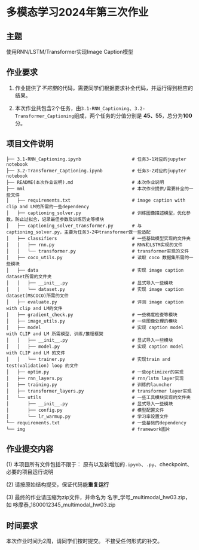 # 多模态学习2024年第三次作业

## 主题
使用RNN/LSTM/Transformer实现Image Caption模型 



## 作业要求

1. 作业提供了*不完整*的代码，需要同学们根据要求补全代码，并运行得到相应的结果。

2. 本次作业共包含2个任务，由`3.1-RNN_Captioning`、`3.2-Transformer_Captioning`组成，两个任务的分值分别是 **45、55**，总分为**100**分。

## 项目文件说明
```
├── 3.1-RNN_Captioning.ipynb                   # 任务3-1对应的jupyter notebook
├── 3.2-Transformer_Captioning.ipynb           # 任务3-2对应的jupyter notebook
├── README(本次作业说明).md                      # 本次作业说明
├── mml                                        # 本次作业提供/需要补全的一些文件
│   ├── requirements.txt                       # image caption with clip and LM的所需的一些dependency
│   ├── captioning_solver.py                   # 训练图像描述模型，优化参数，防止过拟合，记录最佳参数及训练历史等模块
│   ├── captioning_solver_transformer.py       # 与captioning_solver.py，主要为任务3-2中transformer做一些适配
│   ├── classifiers                            # 一些基础模型实现的文件夹
│   │   ├── rnn.py                             # RNN和LSTM实现的文件
│   │   └── transformer.py                     # transformer实现的文件
│   ├── coco_utils.py                          # 读取 coco 数据集所需的一些模块
│   ├── data                                   # 实现 image caption dataset所需的文件夹
│   │   ├── __init__.py                        # 显式导入一些模块
│   │   └── dataset.py                         # 实现 image caption dataset(MSCOCO)所需的文件
│   ├── evaluate.py                            # 评测 image caption with clip and LM的文件
│   ├── gradient_check.py                      # 一些梯度检查等模块
│   ├── image_utils.py                         # 一些图像处理的模块
│   ├── model                                  # 实现 caption model with CLIP and LM 所需模型、训练/推理框架
│   │   ├── __init__.py                        # 显式导入一些模块
│   │   ├── model.py                           # 实现 caption model with CLIP and LM 的文件
│   │   └── trainer.py                         # 实现train and test(validation) loop 的文件
│   ├── optim.py                               # 一些optimizer的实现
│   ├── rnn_layers.py                          # rnn/lstm layer实现
│   ├── training.py                            # 训练的launcher
│   ├── transformer_layers.py                  # transformer layer实现
│   └── utils                                  # 一些工具模块实现的文件夹
│       ├── __init__.py                        # 显式导入一些模块
│       ├── config.py                          # 模型配置文件
│       └── lr_warmup.py                       # 学习率设置文件
└── requirements.txt                           # 一些基础的dependency
└── img                                        # framework图片
```

## 作业提交内容

(1) 本项目所有文件包括不限于： 原有以及新增加的`.ipynb`、`.py`、checkpoint、必要的项目运行说明

(2) 请按原始结构提交，保证代码能**重复运行**

(3) 最终的作业请压缩为zip文件，并命名为 名字_学号_multimodal_hw03.zip， 如 哆摩泰_1800012345_multimodal_hw03.zip

## 时间要求

本次作业时间为2周，请同学们按时提交。 不接受任何形式的补交。



